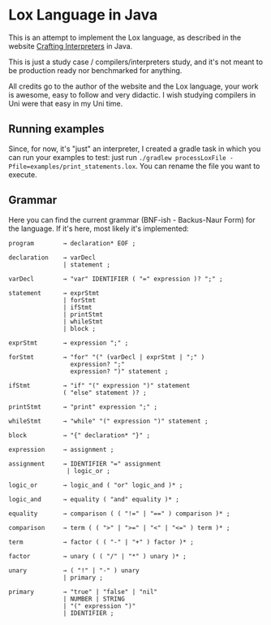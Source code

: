 # Lox Language in Java

This is an attempt to implement the Lox language, as described in
the website [Crafting Interpreters](https://craftinginterpreters.com/statements-and-state.html) in Java.

This is just a study case / compilers/interpreters study, and it's not meant to be production ready nor benchmarked
for anything.

All credits go to the author of the website and the Lox language, your work is awesome,
easy to follow and very didactic. I wish studying compilers in Uni were that easy in my Uni time.

## Running examples

Since, for now, it's "just" an interpreter, I created a gradle task in which you can run your examples to test:
just run `./gradlew processLoxFile -Pfile=examples/print_statements.lox`. You can rename the file you want to execute.

## Grammar

Here you can find the current grammar (BNF-ish - Backus-Naur Form) for the language. If it's here, most likely it's implemented:

```text
program        → declaration* EOF ;

declaration    → varDecl
               | statement ;

varDecl        → "var" IDENTIFIER ( "=" expression )? ";" ;

statement      → exprStmt
               | forStmt
               | ifStmt
               | printStmt
               | whileStmt
               | block ;

exprStmt       → expression ";" ;

forStmt        → "for" "(" (varDecl | exprStmt | ";" )
                 expression? ";"
                 expression? ")" statement ;

ifStmt         → "if" "(" expression ")" statement
               ( "else" statement )? ;

printStmt      → "print" expression ";" ;

whileStmt      → "while" "(" expression ")" statement ;

block          → "{" declaration* "}" ;

expression     → assignment ;

assignment     → IDENTIFIER "=" assignment
                | logic_or ;

logic_or       → logic_and ( "or" logic_and )* ;

logic_and      → equality ( "and" equality )* ;

equality       → comparison ( ( "!=" | "==" ) comparison )* ;

comparison     → term ( ( ">" | ">=" | "<" | "<=" ) term )* ;

term           → factor ( ( "-" | "+" ) factor )* ;

factor         → unary ( ( "/" | "*" ) unary )* ;

unary          → ( "!" | "-" ) unary
               | primary ;

primary        → "true" | "false" | "nil"
               | NUMBER | STRING
               | "(" expression ")"
               | IDENTIFIER ;
```
